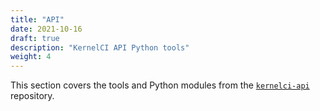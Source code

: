 ```yaml
---
title: "API"
date: 2021-10-16
draft: true
description: "KernelCI API Python tools"
weight: 4
---
```


This section covers the tools and Python modules from the
[`kernelci-api`](https://github.com/kernelci/kernelci-api.git) repository.
